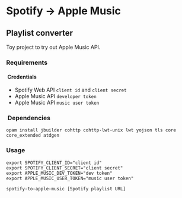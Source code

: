 # Spotify → Apple Music 
## Playlist converter

Toy project to try out Apple Music API.

### Requirements

####  Credentials

- Spotify Web API `client id` and `client secret`
- Apple Music API `developer token`
- Apple Music API `music user token`

###  Dependencies

```
opam install jbuilder cohttp cohttp-lwt-unix lwt yojson tls core core_extended atdgen
```

### Usage

```
export SPOTIFY_CLIENT_ID="client id"
export SPOTIFY_CLIENT_SECRET="client secret"
export APPLE_MUSIC_DEV_TOKEN="dev token"
export APPLE_MUSIC_USER_TOKEN="music user token"
```

```
spotify-to-apple-music [Spotify playlist URL]
```
